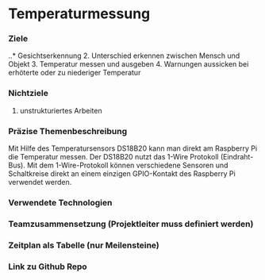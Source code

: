 # Temperaturmessung

### Ziele
..* Gesichtserkennung
2. Unterschied erkennen zwischen Mensch und Objekt
3. Temperatur messen und ausgeben
4. Warnungen aussicken bei erhöterte oder zu niederiger Temperatur 

### Nichtziele
1. unstrukturiertes Arbeiten


### Präzise Themenbeschreibung 
Mit Hilfe des Temperatursensors DS18B20 kann man direkt am Raspberry Pi die Temperatur messen. Der DS18B20 nutzt das 1-Wire Protokoll (Eindraht-Bus). Mit dem 1-Wire-Protokoll können verschiedene Sensoren und Schaltkreise direkt an einem einzigen GPIO-Kontakt des Raspberry Pi verwendet werden.

### Verwendete Technologien

### Teamzusammensetzung (Projektleiter muss definiert werden)

### Zeitplan als Tabelle (nur Meilensteine)

### Link zu Github Repo
